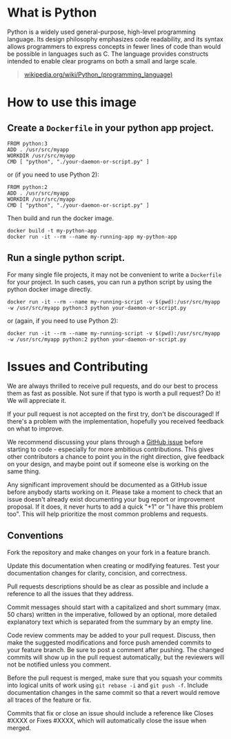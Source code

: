 # What is Python
Python is a widely used general-purpose, high-level programming language. Its design philosophy emphasizes code readability, and its syntax allows programmers to express concepts in fewer lines of code than would be possible in languages such as C. The language provides constructs intended to enable clear programs on both a small and large scale.

> [wikipedia.org/wiki/Python_(programming_language)](https://en.wikipedia.org/wiki/Python_(programming_language))

# How to use this image

## Create a `Dockerfile` in your python app project.

    FROM python:3
    ADD . /usr/src/myapp
    WORKDIR /usr/src/myapp
    CMD [ "python", "./your-daemon-or-script.py" ]

or (if you need to use Python 2):

    FROM python:2
    ADD . /usr/src/myapp
    WORKDIR /usr/src/myapp
    CMD [ "python", "./your-daemon-or-script.py" ]

Then build and run the docker image.

    docker build -t my-python-app
    docker run -it --rm --name my-running-app my-python-app

## Run a single python script.

For many single file projects, it may not be convenient to write a `Dockerfile` for your project. In such cases, you can run a python script by using the python docker image directly.

    docker run -it --rm --name my-running-script -v $(pwd):/usr/src/myapp -w /usr/src/myapp python:3 python your-daemon-or-script.py

or (again, if you need to use Python 2):

    docker run -it --rm --name my-running-script -v $(pwd):/usr/src/myapp -w /usr/src/myapp python:2 python your-daemon-or-script.py

# Issues and Contributing

We are always thrilled to receive pull requests, and do our best to process them as fast as possible. Not sure if that typo is worth a pull request? Do it! We will appreciate it.

If your pull request is not accepted on the first try, don't be discouraged! If there's a problem with the implementation, hopefully you received feedback on what to improve.

We recommend discussing your plans through a [GitHub issue](https://github.com/docker-library/python/issues) before starting to code - especially for more ambitious contributions. This gives other contributors a chance to point you in the right direction, give feedback on your design, and maybe point out if someone else is working on the same thing.

Any significant improvement should be documented as a GitHub issue before anybody starts working on it. Please take a moment to check that an issue doesn't already exist documenting your bug report or improvement proposal. If it does, it never hurts to add a quick "+1" or "I have this problem too". This will help prioritize the most common problems and requests.

## Conventions

Fork the repository and make changes on your fork in a feature branch.

Update this documentation when creating or modifying features. Test your documentation changes for clarity, concision, and correctness.

Pull requests descriptions should be as clear as possible and include a reference to all the issues that they address.

Commit messages should start with a capitalized and short summary (max. 50 chars) written in the imperative, followed by an optional, more detailed explanatory text which is separated from the summary by an empty line.

Code review comments may be added to your pull request. Discuss, then make the suggested modifications and force push amended commits to your feature branch. Be sure to post a comment after pushing. The changed commits will show up in the pull request automatically, but the reviewers will not be notified unless you comment.

Before the pull request is merged, make sure that you squash your commits into logical units of work using `git rebase -i` and `git push -f`. Include documentation changes in the same commit so that a revert would remove all traces of the feature or fix.

Commits that fix or close an issue should include a reference like Closes #XXXX or Fixes #XXXX, which will automatically close the issue when merged.
